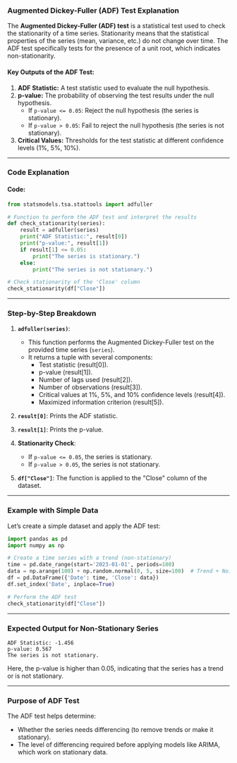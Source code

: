 ### Augmented Dickey-Fuller (ADF) Test Explanation

The **Augmented Dickey-Fuller (ADF) test** is a statistical test used to check the stationarity of a time series. Stationarity means that the statistical properties of the series (mean, variance, etc.) do not change over time. The ADF test specifically tests for the presence of a unit root, which indicates non-stationarity.

#### Key Outputs of the ADF Test:

1. **ADF Statistic:** A test statistic used to evaluate the null hypothesis.
2. **p-value:** The probability of observing the test results under the null hypothesis.
   - If `p-value <= 0.05`: Reject the null hypothesis (the series is stationary).
   - If `p-value > 0.05`: Fail to reject the null hypothesis (the series is not stationary).
3. **Critical Values:** Thresholds for the test statistic at different confidence levels (1%, 5%, 10%).

---

### Code Explanation

#### Code:

```python
from statsmodels.tsa.stattools import adfuller

# Function to perform the ADF test and interpret the results
def check_stationarity(series):
    result = adfuller(series)
    print("ADF Statistic:", result[0])
    print("p-value:", result[1])
    if result[1] <= 0.05:
        print("The series is stationary.")
    else:
        print("The series is not stationary.")

# Check stationarity of the 'Close' column
check_stationarity(df["Close"])
```

---

### Step-by-Step Breakdown

1. **`adfuller(series)`**:

   - This function performs the Augmented Dickey-Fuller test on the provided time series (`series`).
   - It returns a tuple with several components:
     - Test statistic (result[0]).
     - p-value (result[1]).
     - Number of lags used (result[2]).
     - Number of observations (result[3]).
     - Critical values at 1%, 5%, and 10% confidence levels (result[4]).
     - Maximized information criterion (result[5]).

2. **`result[0]`**: Prints the ADF statistic.
3. **`result[1]`**: Prints the p-value.
4. **Stationarity Check**:
   - If `p-value <= 0.05`, the series is stationary.
   - If `p-value > 0.05`, the series is not stationary.
5. **`df["Close"]`**: The function is applied to the "Close" column of the dataset.

---

### Example with Simple Data

Let’s create a simple dataset and apply the ADF test:

```python
import pandas as pd
import numpy as np

# Create a time series with a trend (non-stationary)
time = pd.date_range(start='2023-01-01', periods=100)
data = np.arange(100) + np.random.normal(0, 5, size=100)  # Trend + Noise
df = pd.DataFrame({'Date': time, 'Close': data})
df.set_index('Date', inplace=True)

# Perform the ADF test
check_stationarity(df["Close"])
```

---

### Expected Output for Non-Stationary Series

```plaintext
ADF Statistic: -1.456
p-value: 0.567
The series is not stationary.
```

Here, the p-value is higher than 0.05, indicating that the series has a trend or is not stationary.

---

### Purpose of ADF Test

The ADF test helps determine:

- Whether the series needs differencing (to remove trends or make it stationary).
- The level of differencing required before applying models like ARIMA, which work on stationary data.
